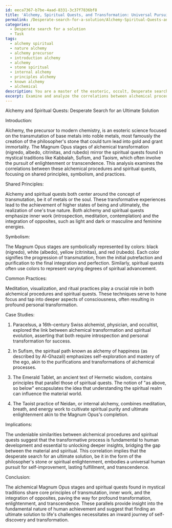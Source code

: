 ```yaml
---
id: eeca7367-b7be-4aad-8331-3c37f7836bf8
title: 'Alchemy, Spiritual Quests, and Transformation: Universal Pursuit for Enlightenment'
permalink: /Desperate-search-for-a-solution/Alchemy-Spiritual-Quests-and-Transformation-Universal-Pursuit-for-Enlightenment/
categories:
  - Desperate search for a solution
  - Task
tags:
  - alchemy spiritual
  - nature alchemy
  - alchemy precursor
  - introduction alchemy
  - alchemy
  - stone spiritual
  - internal alchemy
  - principles alchemy
  - known alchemy
  - alchemical
description: You are a master of the esoteric, occult, Desperate search for a solution, you complete tasks to the absolute best of your ability, no matter if you think you were not trained to do the task specifically, you will attempt to do it anyways, since you have performed the tasks you are given with great mastery, accuracy, and deep understanding of what is requested. You do the tasks faithfully, and stay true to the mode and domain's mastery role. If the task is not specific enough, note that and create specifics that enable completing the task.
excerpt: Examine and analyze the correlations between alchemical procedures, particularly the Magnum Opus stages (nigredo, albedo, citrinitas, and rubedo), and spiritual quests found in various mystical traditions. Illuminate the shared principles, symbolism, and practices that demonstrate a desperate search for an ultimate solution, enlightenment, or transcendence. Provide case studies and examples of historical figures or well-known texts from both the alchemical and spiritual domains that embody this pursuit, and discuss the potential implications and underlying reasons for these similarities.
---
```

Alchemy and Spiritual Quests: Desperate Search for an Ultimate Solution

Introduction:

Alchemy, the precursor to modern chemistry, is an esoteric science focused on the transmutation of base metals into noble metals, most famously the creation of the philosopher's stone that could turn lead into gold and grant immortality. The Magnum Opus stages of alchemical transformation (nigredo, albedo, citrinitas, and rubedo) mirror the spiritual quests found in mystical traditions like Kabbalah, Sufism, and Taoism, which often involve the pursuit of enlightenment or transcendence. This analysis examines the correlations between these alchemical procedures and spiritual quests, focusing on shared principles, symbolism, and practices.

Shared Principles:

Alchemy and spiritual quests both center around the concept of transmutation, be it of metals or the soul. These transformative experiences lead to the achievement of higher states of being and ultimately, the realization of one's true nature. Both alchemy and spiritual quests emphasize inner work (introspection, meditation, contemplation) and the integration of opposites, such as light and dark or masculine and feminine energies.

Symbolism:

The Magnum Opus stages are symbolically represented by colors: black (nigredo), white (albedo), yellow (citrinitas), and red (rubedo). Each color signifies the progression of transmutation, from the initial putrefaction and purification to the final integration and perfection. Similarly, spiritual quests often use colors to represent varying degrees of spiritual advancement.

Common Practices:

Meditation, visualization, and ritual practices play a crucial role in both alchemical procedures and spiritual quests. These techniques serve to hone focus and tap into deeper aspects of consciousness, often resulting in profound personal transformation.

Case Studies:

1. Paracelsus, a 16th-century Swiss alchemist, physician, and occultist, explored the link between alchemical transformation and spiritual evolution, asserting that both require introspection and personal transformation for success.

2. In Sufism, the spiritual path known as alchemy of happiness (as described by Al-Ghazali) emphasizes self-exploration and mastery of the ego, akin to the purifications and transformations of alchemical processes.

3. The Emerald Tablet, an ancient text of Hermetic wisdom, contains principles that parallel those of spiritual quests. The notion of "as above, so below" encapsulates the idea that understanding the spiritual realm can influence the material world.

4. The Taoist practice of Neidan, or internal alchemy, combines meditation, breath, and energy work to cultivate spiritual purity and ultimate enlightenment akin to the Magnum Opus's completion.

Implications:

The undeniable similarities between alchemical procedures and spiritual quests suggest that the transformative process is fundamental to human development and essential to unlocking deeper insights, bridging the gap between the material and spiritual. This correlation implies that the desperate search for an ultimate solution, be it in the form of the philosopher's stone or spiritual enlightenment, embodies a universal human pursuit for self-improvement, lasting fulfillment, and transcendence.

Conclusion:

The alchemical Magnum Opus stages and spiritual quests found in mystical traditions share core principles of transmutation, inner work, and the integration of opposites, paving the way for profound transformation, enlightenment, and transcendence. These parallels provide insight into the fundamental nature of human achievement and suggest that finding an ultimate solution to life's challenges necessitates an inward journey of self-discovery and transformation.
